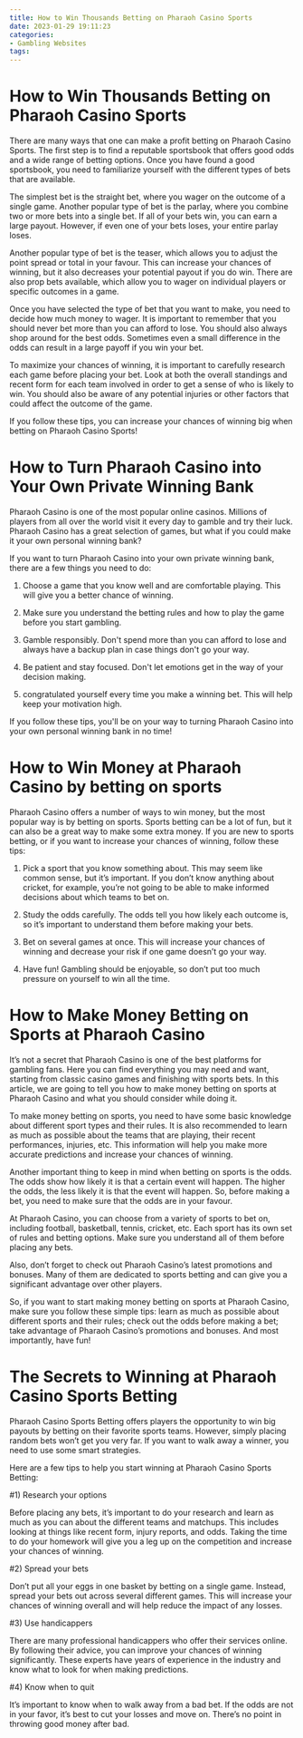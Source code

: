 ```yaml
---
title: How to Win Thousands Betting on Pharaoh Casino Sports 
date: 2023-01-29 19:11:23
categories:
- Gambling Websites
tags:
---
```



#  How to Win Thousands Betting on Pharaoh Casino Sports 

There are many ways that one can make a profit betting on Pharaoh Casino Sports. The first step is to find a reputable sportsbook that offers good odds and a wide range of betting options. Once you have found a good sportsbook, you need to familiarize yourself with the different types of bets that are available.

The simplest bet is the straight bet, where you wager on the outcome of a single game. Another popular type of bet is the parlay, where you combine two or more bets into a single bet. If all of your bets win, you can earn a large payout. However, if even one of your bets loses, your entire parlay loses.

Another popular type of bet is the teaser, which allows you to adjust the point spread or total in your favour. This can increase your chances of winning, but it also decreases your potential payout if you do win. There are also prop bets available, which allow you to wager on individual players or specific outcomes in a game.

Once you have selected the type of bet that you want to make, you need to decide how much money to wager. It is important to remember that you should never bet more than you can afford to lose. You should also always shop around for the best odds. Sometimes even a small difference in the odds can result in a large payoff if you win your bet.

To maximize your chances of winning, it is important to carefully research each game before placing your bet. Look at both the overall standings and recent form for each team involved in order to get a sense of who is likely to win. You should also be aware of any potential injuries or other factors that could affect the outcome of the game.

If you follow these tips, you can increase your chances of winning big when betting on Pharaoh Casino Sports!

#  How to Turn Pharaoh Casino into Your Own Private Winning Bank 

Pharaoh Casino is one of the most popular online casinos. Millions of players from all over the world visit it every day to gamble and try their luck. Pharaoh Casino has a great selection of games, but what if you could make it your own personal winning bank?

If you want to turn Pharaoh Casino into your own private winning bank, there are a few things you need to do:

1. Choose a game that you know well and are comfortable playing. This will give you a better chance of winning.

2. Make sure you understand the betting rules and how to play the game before you start gambling.

3. Gamble responsibly. Don't spend more than you can afford to lose and always have a backup plan in case things don't go your way.

4. Be patient and stay focused. Don't let emotions get in the way of your decision making.

5. congratulated yourself every time you make a winning bet. This will help keep your motivation high.

If you follow these tips, you'll be on your way to turning Pharaoh Casino into your own personal winning bank in no time!

#  How to Win Money at Pharaoh Casino by betting on sports 

Pharaoh Casino offers a number of ways to win money, but the most popular way is by betting on sports. Sports betting can be a lot of fun, but it can also be a great way to make some extra money. If you are new to sports betting, or if you want to increase your chances of winning, follow these tips:

1. Pick a sport that you know something about. This may seem like common sense, but it’s important. If you don’t know anything about cricket, for example, you’re not going to be able to make informed decisions about which teams to bet on.

2. Study the odds carefully. The odds tell you how likely each outcome is, so it’s important to understand them before making your bets.

3. Bet on several games at once. This will increase your chances of winning and decrease your risk if one game doesn’t go your way.

4. Have fun! Gambling should be enjoyable, so don’t put too much pressure on yourself to win all the time.

#  How to Make Money Betting on Sports at Pharaoh Casino 

It’s not a secret that Pharaoh Casino is one of the best platforms for gambling fans. Here you can find everything you may need and want, starting from classic casino games and finishing with sports bets. In this article, we are going to tell you how to make money betting on sports at Pharaoh Casino and what you should consider while doing it.

To make money betting on sports, you need to have some basic knowledge about different sport types and their rules. It is also recommended to learn as much as possible about the teams that are playing, their recent performances, injuries, etc. This information will help you make more accurate predictions and increase your chances of winning.

Another important thing to keep in mind when betting on sports is the odds. The odds show how likely it is that a certain event will happen. The higher the odds, the less likely it is that the event will happen. So, before making a bet, you need to make sure that the odds are in your favour.

At Pharaoh Casino, you can choose from a variety of sports to bet on, including football, basketball, tennis, cricket, etc. Each sport has its own set of rules and betting options. Make sure you understand all of them before placing any bets.

Also, don’t forget to check out Pharaoh Casino’s latest promotions and bonuses. Many of them are dedicated to sports betting and can give you a significant advantage over other players.

So, if you want to start making money betting on sports at Pharaoh Casino, make sure you follow these simple tips: learn as much as possible about different sports and their rules; check out the odds before making a bet; take advantage of Pharaoh Casino’s promotions and bonuses. And most importantly, have fun!

#  The Secrets to Winning at Pharaoh Casino Sports Betting

 Pharaoh Casino Sports Betting offers players the opportunity to win big payouts by betting on their favorite sports teams. However, simply placing random bets won’t get you very far. If you want to walk away a winner, you need to use some smart strategies.

Here are a few tips to help you start winning at Pharaoh Casino Sports Betting:

#1) Research your options

Before placing any bets, it’s important to do your research and learn as much as you can about the different teams and matchups. This includes looking at things like recent form, injury reports, and odds. Taking the time to do your homework will give you a leg up on the competition and increase your chances of winning.

#2) Spread your bets

Don’t put all your eggs in one basket by betting on a single game. Instead, spread your bets out across several different games. This will increase your chances of winning overall and will help reduce the impact of any losses.

#3) Use handicappers

There are many professional handicappers who offer their services online. By following their advice, you can improve your chances of winning significantly. These experts have years of experience in the industry and know what to look for when making predictions.

#4) Know when to quit

It’s important to know when to walk away from a bad bet. If the odds are not in your favor, it’s best to cut your losses and move on. There’s no point in throwing good money after bad.